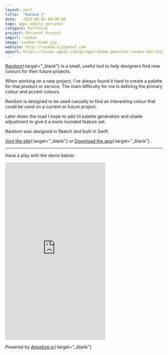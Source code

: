 ```yaml
---
layout: post
title:  "Random 🎨"
date:   2015-08-05 00:00:00
tags: apps mobile personal
category: Portfolio
project: Personal Project
imgurl: random
image: random-thumb.jpg
website: http://random.kishpatel.com
appurl: https://itunes.apple.com/gb/app/random-generate-random-hex/id1046225555?mt=8
---
```


[Random](https://itunes.apple.com/gb/app/random-generate-random-hex/id1046225555?mt=8 "Random on the App Store"){:target="_blank"}  is a small, useful tool to help designers find new colours for their future projects.

When working on a new project, I've always found it hard to create a palette for that product or service. The main difficulty for me is defining the primary colour and accent colours. 

Random is designed to be used casually to find an interesting colour that could be used on a current or future project.

Later down the road  I hope to add UI palette generation and shade adjustment to give it a more rounded feature set.

Random was designed in Sketch and built in Swift. 

[Visit the site](http://random.kishpatel.com/ "Random's Website"){:target="_blank"}  or [Download the app](https://itunes.apple.com/gb/app/random-generate-random-hex/id1046225555?mt=8 "Random on the App Store"){:target="_blank"} .

---

Have a play with the demo below:

<iframe src="https://appetize.io/embed/7cet1mn8xp21cc1mzw5ev57mnr?device=iphone5s&scale=100&autoplay=true&orientation=portrait&deviceColor=black&screenOnly=true" width="320px" height="568px" frameborder="0" scrolling="no"></iframe>

Powered by [Appetize.io](https://appetize.io/){:target="_blank"} 



